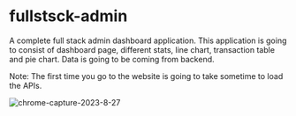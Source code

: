 # fullstsck-admin
A complete full stack admin dashboard application. This application is going to consist of dashboard page, different stats, line chart, transaction table and pie chart. Data is going to be coming from backend. 

Note: The first time you go to the website is going to take sometime to load the APIs.



![chrome-capture-2023-8-27](https://github.com/adenugbamichael/fullstsck-admin/assets/57706905/e1d4c6d9-7ae9-4fd0-bc9a-9d679d2a7e04)
